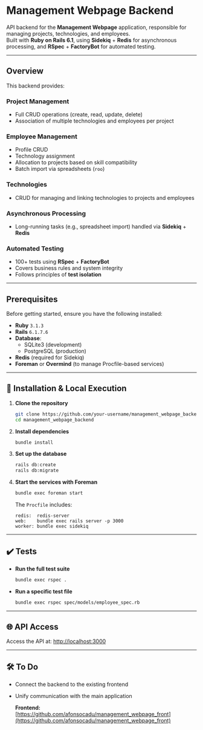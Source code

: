 # Management Webpage Backend

API backend for the **Management Webpage** application, responsible for managing projects, technologies, and employees.  
Built with **Ruby on Rails 6.1**, using **Sidekiq** + **Redis** for asynchronous processing, and **RSpec** + **FactoryBot** for automated testing.

---

## Overview

This backend provides:

### Project Management
- Full CRUD operations (create, read, update, delete)
- Association of multiple technologies and employees per project

### Employee Management
- Profile CRUD
- Technology assignment
- Allocation to projects based on skill compatibility
- Batch import via spreadsheets (`roo`)

### Technologies
- CRUD for managing and linking technologies to projects and employees

### Asynchronous Processing
- Long-running tasks (e.g., spreadsheet import) handled via **Sidekiq** + **Redis**

### Automated Testing
- 100+ tests using **RSpec** + **FactoryBot**
- Covers business rules and system integrity
- Follows principles of **test isolation**

---

## Prerequisites

Before getting started, ensure you have the following installed:

- **Ruby** `3.1.3`
- **Rails** `6.1.7.6`
- **Database**:
  - SQLite3 (development)
  - PostgreSQL (production)
- **Redis** (required for Sidekiq)
- **Foreman** or **Overmind** (to manage Procfile-based services)

---

## 🚀 Installation & Local Execution

1. **Clone the repository**

    ```bash
    git clone https://github.com/your-username/management_webpage_backend.git
    cd management_webpage_backend
    ```

2. **Install dependencies**

    ```bash
    bundle install
    ```

3. **Set up the database**

    ```bash
    rails db:create
    rails db:migrate
    ```

4. **Start the services with Foreman**

    ```bash
    bundle exec foreman start
    ```

   The `Procfile` includes:

    ```procfile
    redis:  redis-server
    web:    bundle exec rails server -p 3000
    worker: bundle exec sidekiq
    ```

---

## ✔️ Tests

- **Run the full test suite**

    ```bash
    bundle exec rspec .
    ```

- **Run a specific test file**

    ```bash
    bundle exec rspec spec/models/employee_spec.rb
    ```

---

## 🌐 API Access

Access the API at: [http://localhost:3000](http://localhost:3000)

---

## 🛠️ To Do

- Connect the backend to the existing frontend
- Unify communication with the main application

  **Frontend:** [https://github.com/afonsocadu/management_webpage_front](https://github.com/afonsocadu/management_webpage_front)

